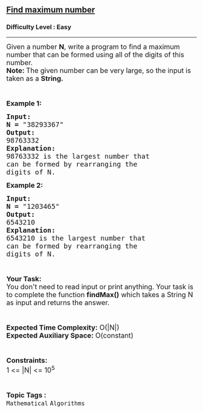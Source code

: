 <h2><a href="https://www.geeksforgeeks.org/problems/find-maximum-number2152/1?page=5&sortBy=submissions">Find maximum number</a></h2><h3>Difficulty Level : Easy</h3><hr><div class="problems_problem_content__Xm_eO"><p><span style="font-size:18px">Given a number <strong>N</strong>, write a program to find a maximum number that can be formed using all of the digits of this number.<br>
<strong>Note: </strong>The given number can be very large, so the input is taken as a <strong>String.</strong></span></p>

<p>&nbsp;</p>

<p><span style="font-size:18px"><strong>Example 1:</strong></span></p>

<pre><span style="font-size:18px"><strong>Input:</strong></span>
<span style="font-size:18px"><strong>N =</strong> "38293367"</span>
<strong><span style="font-size:18px">Output:</span></strong>
<span style="font-size:18px">98763332 </span>
<span style="font-size:18px"><strong>Explanation:</strong></span>
<span style="font-size:18px">98763332 is the largest number that
can be formed by rearranging the
digits of N.</span></pre>

<p><span style="font-size:18px"><strong>Example 2:</strong></span></p>

<pre><span style="font-size:18px"><strong>Input:</strong></span>
<span style="font-size:18px"><strong>N =</strong> "1203465"</span>
<strong><span style="font-size:18px">Output:</span></strong>
<span style="font-size:18px">6543210</span>
<span style="font-size:18px"><strong>Explanation:</strong></span>
<span style="font-size:18px">6543210 is the largest number that
can be formed by rearranging the
digits of N.</span></pre>

<p>&nbsp;</p>

<p><span style="font-size:18px"><strong>Your Task:</strong><br>
You don't need to read input or print anything. Your task is to complete the function <strong>findMax()</strong> which takes a String N as input and returns the answer.</span></p>

<p>&nbsp;</p>

<p><span style="font-size:18px"><strong>Expected Time Complexity:</strong> O(|N|)<br>
<strong>Expected Auxiliary Space:</strong> O(constant)</span></p>

<p>&nbsp;</p>

<p><span style="font-size:18px"><strong>Constraints:</strong></span><br>
<span style="font-size:18px">1 &lt;= |N| &lt;= 10<sup>5</sup></span></p>
</div><br><p><span style=font-size:18px><strong>Topic Tags : </strong><br><code>Mathematical</code>&nbsp;<code>Algorithms</code>&nbsp;